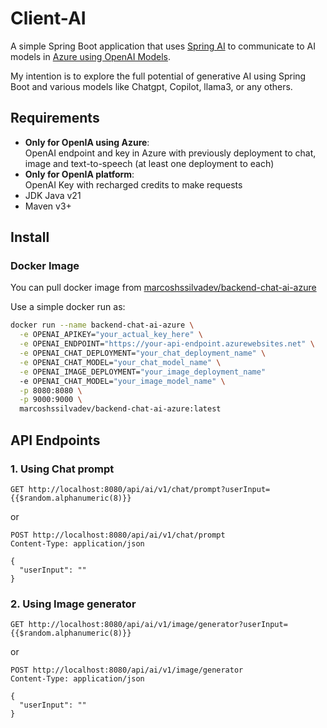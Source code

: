 # Client-AI

A simple Spring Boot application that uses [Spring AI](https://spring.io/projects/spring-ai) to communicate to AI models in [Azure using OpenAI Models](https://azure.microsoft.com/en-us/products/ai-services/openai-service).

My intention is to explore the full potential of generative AI using Spring Boot and various models like Chatgpt, Copilot, llama3, or any others.

## Requirements

- **Only for OpenIA using Azure**: <br/>OpenAI endpoint and key in Azure with previously deployment to chat, image and text-to-speech (at least one deployment to each)
- **Only for OpenIA platform**: <br/>OpenAI Key with recharged credits to make requests
- JDK Java v21
- Maven v3+

## Install

### Docker Image

You can pull docker image from [marcoshssilvadev/backend-chat-ai-azure](https://hub.docker.com/r/marcoshssilvadev/backend-chat-ai-azure)

Use a simple docker run as:

```bash
docker run --name backend-chat-ai-azure \
  -e OPENAI_APIKEY="your_actual_key_here" \
  -e OPENAI_ENDPOINT="https://your-api-endpoint.azurewebsites.net" \
  -e OPENAI_CHAT_DEPLOYMENT="your_chat_deployment_name" \
  -e OPENAI_CHAT_MODEL="your_chat_model_name" \
  -e OPENAI_IMAGE_DEPLOYMENT="your_image_deployment_name"
  -e OPENAI_CHAT_MODEL="your_image_model_name" \
  -p 8080:8080 \
  -p 9000:9000 \
  marcoshssilvadev/backend-chat-ai-azure:latest
```

## API Endpoints

### 1. Using Chat prompt

```curl
GET http://localhost:8080/api/ai/v1/chat/prompt?userInput={{$random.alphanumeric(8)}}
```
or
```curl
POST http://localhost:8080/api/ai/v1/chat/prompt
Content-Type: application/json

{
  "userInput": ""
}
```

### 2. Using Image generator

```curl
GET http://localhost:8080/api/ai/v1/image/generator?userInput={{$random.alphanumeric(8)}}
```
or
```curl
POST http://localhost:8080/api/ai/v1/image/generator
Content-Type: application/json

{
  "userInput": ""
}
```